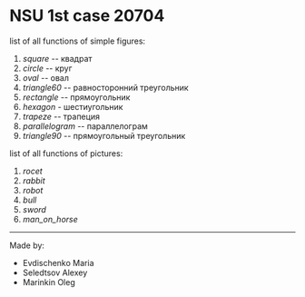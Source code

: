 # NSU 1st case 20704

list of all functions of simple figures:
1.   *square* -- квадрат
2.   *circle* -- круг
3.   *oval* -- овал
4.   *triangle60* -- равносторонний треугольник
5.   *rectangle* -- прямоугольник
6.   *hexagon* - шестиугольник
7.   *trapeze* -- трапеция
8.   *parallelogram* -- параллелограм
9.   *triangle90* -- прямоугольный треугольник

list of all functions of pictures:
1.  *rocet*
2.  *rabbit*
3.  *robot*
4.  *bull*
5.  *sword*
6.  *man_on_horse*


***
Made by:
*  Evdischenko Maria
*   Seledtsov Alexey
*   Marinkin Oleg
